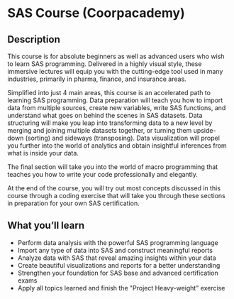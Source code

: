 # SAS Course (Coorpacademy)

## Description
This course is for absolute beginners as well as advanced users who wish to learn SAS programming. Delivered in a highly visual style, these immersive lectures will equip you with the cutting-edge tool used in many industries, primarily in pharma, finance, and insurance areas.

Simplified into just 4 main areas, this course is an accelerated path to learning SAS programming. Data preparation will teach you how to import data from multiple sources, create new variables, write SAS functions, and understand what goes on behind the scenes in SAS datasets. Data structuring will make you leap into transforming data to a new level by merging and joining multiple datasets together, or turning them upside-down (sorting) and sideways (transposing). Data visualization will propel you further into the world of analytics and obtain insightful inferences from what is inside your data.

The final section will take you into the world of macro programming that teaches you how to write your code professionally and elegantly.

At the end of the course, you will try out most concepts discussed in this course through a coding exercise that will take you through these sections in preparation for your own SAS certification.


## What you’ll learn
- Perform data analysis with the powerful SAS programming language
- Import any type of data into SAS and construct meaningful reports
- Analyze data with SAS that reveal amazing insights within your data
- Create beautiful visualizations and reports for a better understanding
- Strengthen your foundation for SAS base and advanced certification exams
- Apply all topics learned and finish the "Project Heavy-weight" exercise